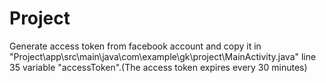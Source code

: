 # Project
Generate access token from facebook account and copy it in "Project\app\src\main\java\com\example\gk\project\MainActivity.java" line 35 variable "accessToken".(The access token expires every 30 minutes)
